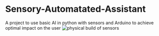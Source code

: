 # Sensory-Automatated-Assistant
A project to use basic AI in python with sensors and Arduino to achieve optimal impact on the user
![physical build of sensors](https://user-images.githubusercontent.com/101664812/188406599-8152a950-89a4-4632-a911-b62aea9ec04d.jpeg)
